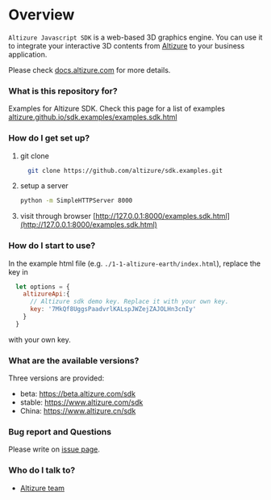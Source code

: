 # Overview #

`Altizure Javascript SDK` is a web-based 3D graphics engine. You can use it to integrate your interactive 3D contents from [Altizure](https://www.altizure.com) to your business application.

Please check [docs.altizure.com](https://docs.altizure.com/) for more details.

### What is this repository for? ###

Examples for Altizure SDK. Check this page for a list of examples [altizure.github.io/sdk.examples/examples.sdk.html](https://altizure.github.io/sdk.examples/examples.sdk.html)

### How do I get set up? ###

1. git clone
    ```bash
      git clone https://github.com/altizure/sdk.examples.git
    ```
2. setup a server
    ```bash
    python -m SimpleHTTPServer 8000
    ```
3. visit through browser [http://127.0.0.1:8000/examples.sdk.html](http://127.0.0.1:8000/examples.sdk.html)

### How do I start to use? ###

In the example html file (e.g. `./1-1-altizure-earth/index.html`), replace the key in

```js
  let options = {
    altizureApi:{
      // Altizure sdk demo key. Replace it with your own key.
      key: '7MkQf8UggsPaadvrlKALspJWZejZAJOLHn3cnIy'
    }
  }
```

with your own key.

### What are the available versions? ###

Three versions are provided:

* beta: https://beta.altizure.com/sdk
* stable: https://www.altizure.com/sdk
* China: https://www.altizure.cn/sdk

### Bug report and Questions ###

Please write on [issue page](https://github.com/altizure/sdk.examples/issues).

### Who do I talk to? ###

* [Altizure team](mailto:developers@altizure.com)
